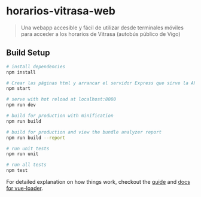 # horarios-vitrasa-web

> Una webapp accesible y fácil de utilizar desde terminales móviles para acceder a los horarios de Vitrasa (autobús público de Vigo)

## Build Setup

``` bash
# install dependencies
npm install

# Crear las páginas html y arrancar el servidor Express que sirve la API
npm start

# serve with hot reload at localhost:8080
npm run dev

# build for production with minification
npm run build

# build for production and view the bundle analyzer report
npm run build --report

# run unit tests
npm run unit

# run all tests
npm test
```

For detailed explanation on how things work, checkout the [guide](http://vuejs-templates.github.io/webpack/) and [docs for vue-loader](http://vuejs.github.io/vue-loader).
